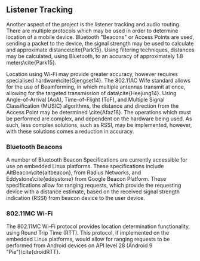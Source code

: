## Listener Tracking

Another aspect of the project is the listener tracking and audio routing. There are
multiple protocols which may be used in order to determine location of a mobile
device. Bluetooth "Beacons" or Access Points are used, sending a packet to the device,
the signal strength may be used to calculate and approximate distance\cite{Park15}.
Using filtering techniques, distances may be calculated, using Bluetooth, to an
accuracy of approximately 1.8 meters\cite{Park15}.

Location using Wi-Fi may provide greater accuracy, however requires specialised
hardware\cite{Gjengset14}. The 802.11AC Wife standard allows for the use of Beamforming,
in which multiple antennas transmit at once, allowing for the targeted transmission of
data\cite{Heejung14}. Using Angle-of-Arrival (AoA), Time-of-Flight (ToF), and Multiple
Signal Classification (MUSIC) algorithms, the distance and direction from
the Access Point may be determined \cite{Afaz18}. The operations which must be
performed are complex, and dependent on the hardware being used. As such,
less complex solutions, such as RSSI, may be implemented, however, with these
solutions comes a reduction in accuracy.

### Bluetooth Beacons

A number of Bluetooth Beacon Specifications are currently accessible for use on
embedded Linux platforms. These specifications include AltBeacon\cite{altbeacon}, from Radius
Networks, and Eddystone\cite{eddystone} from Google Beacon Platform. These specifications allow
for ranging requests, which provide the requesting device with a distance
estimate, based on the received signal strength indication (RSSI) from beacon device to
the user device.

### 802.11MC Wi-Fi

The 802.11MC Wi-Fi protocol provides location determination functionality, using
Round Trip Time (RTT). This protocol, if implemented on the embedded Linux
platforms, would allow for ranging requests to be performed from Android devices
on API level 28 (Android 9 "Pie")\cite{droidRTT}.
